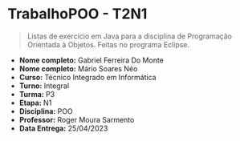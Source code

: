 # TrabalhoPOO - T2N1
> Listas de exercício em Java para a disciplina de Programação Orientada à Objetos. Feitas no programa Eclipse.

- **Nome completo:** Gabriel Ferreira Do Monte
- **Nome completo:** Mário Soares Néo
- **Curso:** Técnico Integrado em Informática
- **Turno:** Integral
- **Turma:** P3
- **Etapa:** N1
- **Disciplina:** POO
- **Professor:** Roger Moura Sarmento
- **Data Entrega:** 25/04/2023
